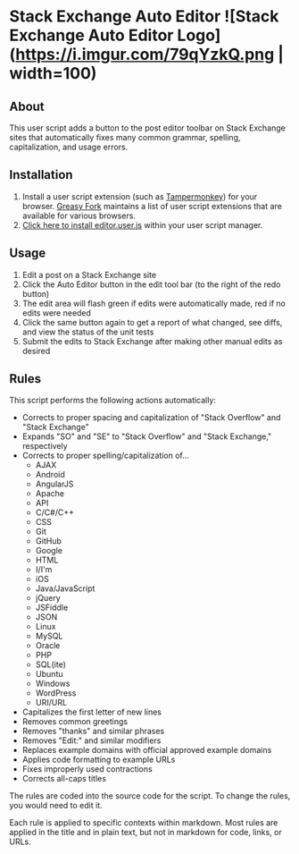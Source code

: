 # Stack Exchange Auto Editor ![Stack Exchange Auto Editor Logo](https://i.imgur.com/79qYzkQ.png | width=100)

## About

This user script adds a button to the post editor toolbar on Stack Exchange sites that automatically fixes many common grammar, spelling, capitalization, and usage errors.

## Installation

1. Install a user script extension (such as [Tampermonkey](https://www.tampermonkey.net/)) for your browser. [Greasy Fork](https://greasyfork.org/en) maintains a list of user script extensions that are available for various browsers.
2. [Click here to install editor.user.js](https://github.com/stephenostermiller/Stack-Exchange-Auto-Editor/raw/master/editor.user.js) within your user script manager.

## Usage

1. Edit a post on a Stack Exchange site
1. Click the Auto Editor button in the edit tool bar (to the right of the redo button)
1. The edit area will flash green if edits were automatically made, red if no edits were needed
1. Click the same button again to get a report of what changed, see diffs, and view the status of the unit tests
1. Submit the edits to Stack Exchange after making other manual edits as desired

## Rules

This script performs the following actions automatically:

 - Corrects to proper spacing and capitalization of "Stack Overflow" and "Stack Exchange"
 - Expands "SO" and "SE" to "Stack Overflow" and "Stack Exchange," respectively
 - Corrects to proper spelling/capitalization of...
   - AJAX
   - Android
   - AngularJS
   - Apache
   - API
   - C/C#/C++
   - CSS
   - Git
   - GitHub
   - Google
   - HTML
   - I/I'm
   - iOS
   - Java/JavaScript
   - jQuery
   - JSFiddle
   - JSON
   - Linux
   - MySQL
   - Oracle
   - PHP
   - SQL(ite)
   - Ubuntu
   - Windows
   - WordPress
   - URI/URL
 - Capitalizes the first letter of new lines
 - Removes common greetings
 - Removes "thanks" and similar phrases
 - Removes "Edit:" and similar modifiers
 - Replaces example domains with official approved example domains
 - Applies code formatting to example URLs
 - Fixes improperly used contractions
 - Corrects all-caps titles

The rules are coded into the source code for the script. To change the rules, you would need to edit it.

Each rule is applied to specific contexts within markdown. Most rules are applied in the title and in plain text, but not in markdown for code, links, or URLs.
